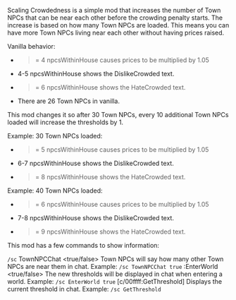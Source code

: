 Scaling Crowdedness is a simple mod that increases the number of Town NPCs that can be near each other before the crowding penalty starts. The increase is based on how many Town NPCs are loaded. This means you can have more Town NPCs living near each other without having prices raised.

Vanilla behavior:
-  >= 4 npcsWithinHouse causes prices to be multiplied by 1.05
-  4-5 npcsWithinHouse shows the DislikeCrowded text.
-  >= 6 npcsWithinHouse shows the HateCrowded text.
-  There are 26 Town NPCs in vanilla.

This mod changes it so after 30 Town NPCs, every 10 additional Town NPCs loaded will increase the thresholds by 1.

Example: 30 Town NPCs loaded:
-  >= 5 npcsWithinHouse causes prices to be multiplied by 1.05
-  6-7 npcsWithinHouse shows the DislikeCrowded text.
-  >= 8 npcsWithinHouse shows the HateCrowded text.

Example: 40 Town NPCs loaded:
-  >= 6 npcsWithinHouse causes prices to be multiplied by 1.05
-  7-8 npcsWithinHouse shows the DislikeCrowded text.
-  >= 9 npcsWithinHouse shows the HateCrowded text.

This mod has a few commands to show information:

`/sc`
  TownNPCChat <true/false>
    Town NPCs will say how many other Town NPCs are near them in chat.
    Example: `/sc TownNPCChat true`
  :EnterWorld <true/false>
    The new thresholds will be displayed in chat when entering a world.
    Example: `/sc EnterWorld true`
  [c/00ffff:GetThreshold]
    Displays the current threshold in chat.
    Example: `/sc GetThreshold`